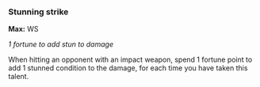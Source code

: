 
### Stunning strike
**Max:** WS

_1 fortune to add stun to damage_

When hitting an opponent with an impact weapon, spend 1 fortune point to add 1 stunned condition to the damage, for each time you have taken this talent.
